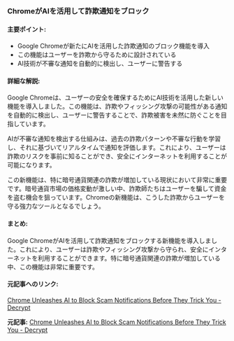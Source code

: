 ### ChromeがAIを活用して詐欺通知をブロック

#### 主要ポイント:
- Google Chromeが新たにAIを活用した詐欺通知のブロック機能を導入
- この機能はユーザーを詐欺から守るために設計されている
- AI技術が不審な通知を自動的に検出し、ユーザーに警告する

#### 詳細な解説:
Google Chromeは、ユーザーの安全を確保するためにAI技術を活用した新しい機能を導入しました。この機能は、詐欺やフィッシング攻撃の可能性がある通知を自動的に検出し、ユーザーに警告することで、詐欺被害を未然に防ぐことを目指しています。

AIが不審な通知を検出する仕組みは、過去の詐欺パターンや不審な行動を学習し、それに基づいてリアルタイムで通知を評価します。これにより、ユーザーは詐欺のリスクを事前に知ることができ、安全にインターネットを利用することが可能になります。

この新機能は、特に暗号通貨関連の詐欺が増加している現状において非常に重要です。暗号通貨市場の価格変動が激しい中、詐欺師たちはユーザーを騙して資金を盗む機会を狙っています。Chromeの新機能は、こうした詐欺からユーザーを守る強力なツールとなるでしょう。

#### まとめ:
Google ChromeがAIを活用して詐欺通知をブロックする新機能を導入しました。これにより、ユーザーは詐欺やフィッシング攻撃から守られ、安全にインターネットを利用することができます。特に暗号通貨関連の詐欺が増加している中、この機能は非常に重要です。

#### 元記事へのリンク:
[Chrome Unleashes AI to Block Scam Notifications Before They Trick You - Decrypt](https://decrypt.co/123456/chrome-unleashes-ai-to-block-scam-notifications-before-they-trick-you)

**元記事:** [Chrome Unleashes AI to Block Scam Notifications Before They Trick You - Decrypt](https://decrypt.co/318840/chrome-ai-block-scam-notifications)